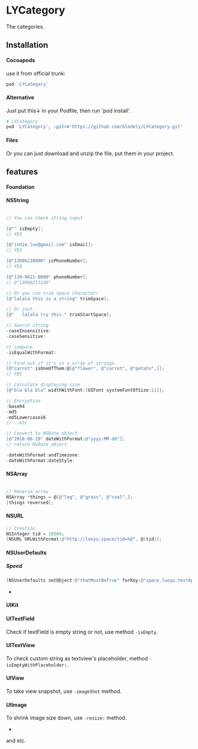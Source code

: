 # LYCategory

The categories.

## Installation

#### Cocoapods

use it from official trunk:

```sh
pod 'LYCategory'
```

#### Alternative

Just put this↓ in your Podfile, then run 'pod install'.

~~~ruby
# LYCategory
pod 'LYCategory', :git=>'https://github.com/blodely/LYCategory.git'
~~~

#### Files

Or you can just download and unzip the file, put them in your project.

## features

#### Foundation

#### NSString

~~~objective-c

// You can check string input

[@"" isEmpty];
// YES

[@"indie.luo@gmail.com" isEmail];
// YES

[@"13986210000" isPhoneNumber];
// YES

[@"139-8621-0000" phoneNumber];
// @"13986213146"

// Or you can trim space charactor:
[@"lalala this is a string" trimSpace];

// Or just..
[@"   lalala try this." trimStartSpace];

// Search string
-caseInsensitive:
-caseSensitive:

// compare
-isEqualWithFormat:

// Find out if it's in a array of strings.
[@"carrot" isOneOfThem:@[@"flower", @"carrot", @"potato",]];
// YES

// Calculate displaying size
[@"bla bla bla" widthWithFont:[UIFont systemFontOfSize:12]];

// Encryption
-base64
-md5
-md5Lowercase16
// ..etc

// Convert to NSDate object
[@"2016-06-29" dateWithFormat:@"yyyy-MM-dd"];
// return NSDate object

-dateWithFormat:andTimezone:
-dateWithFormat:dateStyle:

~~~

#### NSArray

~~~objective-c

// Reverse array
NSArray *things = @[@"log", @"grass", @"coal",];
[things reversed];

~~~


#### NSURL

~~~objective-c
// Creation
NSInteger tid = 10504;
[NSURL URLWithFormat:@"http://luoyu.space/tid=%@", @(tid)];

~~~

#### NSUserDefaults

##### Speed
~~~objective-c
[NSUserDefaults setObject:@"thatMustBeTrue" forKey:@"space.luoyu.testApp.config.isThatTrue"];
~~~

-
#### UIKit

#### UITextField

Check if textField is empty string or not, use method `-isEmpty`.

#### UITextView

To check custom string as textview's placeholder, method `-isEmptyWithPlaceholder:`.

#### UIView

To take view snapshot, use `-imageShot` method.

#### UIImage

To shrink image size down, use `-resize:` method.

-
and etc.
